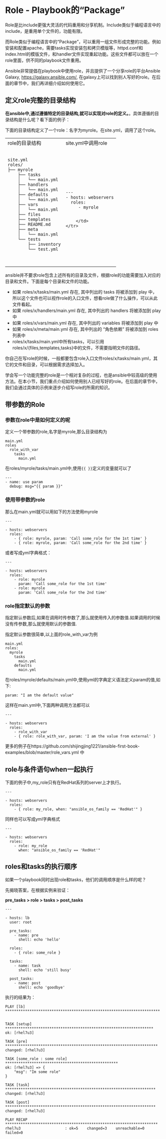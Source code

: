 # Role - Playbook的“Package”

Role是比include更强大灵活的代码重用和分享机制。Include类似于编程语言中的include，是重用单个文件的，功能有限。

而Role类似于编程语言中的“Package”，可以重用一组文件形成完整的功能。例如安装和配置apache，需要tasks实现安装包和拷贝模版等，httpd.conf和index.html的模版文件，和handler文件实现重起功能。这些文件都可以放在一个role里面，供不同的playbook文件重用。

Ansible非常提倡在playbook中使用role，并且提供了一个分享role的平台Ansible Galaxy, https://galaxy.ansible.com/, 在galaxy上可以找到别人写好的role。在后面的章节中，我们再详细介绍如何使用它。


## 定义role完整的目录结构


**在ansible中,通过遵循特定的目录结构,就可以实现对role的定义。**。具体遵循的目录结构是什么呢？看下面的例子：

下面的目录结构定义了一个role：名字为myrole。在site.yml，调用了这个role。


<table>
    <tr>
        <td>
            role的目录结构
        </td>
        <td>
            site.yml中调用role
        </td>
    </tr>
    <tr>
        <td>
            <pre>
<code class='lang-yml'>
site.yml
roles/
├── myrole
    ├── tasks
    │   └── main.yml
    ├── handlers
    │   └── main.yml
    ├── defaults
    │   └── main.yml
    ├── vars
    │   └── main.yml
    ├── files
    ├── templates
    ├── README.md
    ├── meta
    │   └── main.yml
    └── tests
        ├── inventory
        └── test.yml


</code>
</pre>
        </td>
        <td>
            <pre>
<code>
---
- hosts: webservers
  roles:
     - myrole
</code>
</pre>

        </td>
    </tr>
</table>

ansible并不要求role包含上述所有的目录及文件，根据role的功能需要加入对应的目录和文件。下面是每个目录和文件的功能。

* 如果 roles/x/tasks/main.yml 存在, 其中列出的 tasks 将被添加到 play 中，所以这个文件也可以视作role的入口文件，想看role做了什么操作，可以从此文件看起。
* 如果 roles/x/handlers/main.yml 存在, 其中列出的 handlers 将被添加到 play 中
* 如果 roles/x/vars/main.yml 存在, 其中列出的 variables 将被添加到 play 中
* 如果 roles/x/meta/main.yml 存在, 其中列出的 “角色依赖” 将被添加到 roles 列表中
* roles/x/tasks/main.yml中所有tasks，可以引用 roles/x/{files,templates,tasks}中的文件，不需要指明文件的路径。

你自己在写role的时候，一般都要包含role入口文件roles/x/tasks/main.yml，其它的文件和目录，可以根据需求选择加入。

学会写一个功能完整的role是一个相对复杂的过程，也是ansible中较高级的使用方法。在本小节，我们重点介绍如何使用别人已经写好的role。在后面的章节中，我们会通过具体的示例来逐步介绍写role的所需的知识。

## 带参数的Role

### 参数在role中是如何定义的呢

 定义一个带参数的role,名字是myrole,那么目录结构为

 ```
 main.yml
 roles
   role_with_var
     tasks
       main.yml
 ```

 在roles/myrole/tasks/main.yml中,使用```{{ }}```定义的变量就可以了

 ```
 ---
 - name: use param
   debug: msg="{{ param }}"

```
### 使用带参数的role

那么在main.yml就可以用如下的方法使用myrole

```
---

- hosts: webservers
  roles:
    - { role: myrole, param: 'Call some_role for the 1st time' }
    - { role: myrole, param: 'Call some_role for the 2nd time' }
```

或者写成yml字典格式：

```
---

- hosts: webservers
  roles:
    - role: myrole
      param: 'Call some_role for the 1st time'
    - role: myrole
      param: 'Call some_role for the 2nd time'
```

### role指定默认的参数

指定默认参数后,如果在调用时传参数了,那么就使用传入的参数值.如果调用的时候没有传参数,那么就使用默认的参数值.

指定默认参数很简单,以上面的role_with_var为例

```
main.yml
roles:
  myrole
    tasks
      main.yml
    defaults
      main.yml
```
在roles/myrole/defaults/main.yml中,使用yml的字典定义语法定义param的值,如下:
```
param: "I am the default value"
```

这样在main.yml中,下面两种调用方法都可以

```
---

- hosts: webservers
  roles:
    - role_with_var
    - { role: role_with_var, param: 'I am the value from external' }

```
更多的例子在https://github.com/shijingjing1221/ansible-first-book-examples/blob/master/role_vars.yml 中


## role与条件语句when一起执行


下面的例子中,my_role只有在RedHat系列的server上才执行。

```
---

- hosts: webservers
  roles:
    - { role: my_role, when: "ansible_os_family == 'RedHat'" }

```

同样也可以写成yml字典格式

```
---

- hosts: webservers
  roles:
    - role: my_role
      when: "ansible_os_family == 'RedHat'"

```


## roles和tasks的执行顺序

如果一个playbook同时出现role和tasks，他们的调用顺序是什么样的呢？

先揭晓答案，在根据实例来验证：

**pre_tasks > role > tasks > post_tasks**

```
---

- hosts: lb
  user: root

  pre_tasks:
    - name: pre
      shell: echo 'hello'

  roles:
    - { role: some_role }

  tasks:
    - name: task
      shell: echo 'still busy'

  post_tasks:
    - name: post
      shell: echo 'goodbye'
```

执行的结果为：

```
PLAY [lb] **********************************************************************


TASK [setup] *******************************************************************
ok: [rhel7u3]

TASK [pre] *********************************************************************
changed: [rhel7u3]

TASK [some_role : some role] ***************************************************
ok: [rhel7u3] => {
    "msg": "Im some role"
}

TASK [task] ********************************************************************
changed: [rhel7u3]

TASK [post] ********************************************************************
changed: [rhel7u3]

PLAY RECAP *********************************************************************
rhel7u3                    : ok=5    changed=3    unreachable=0    failed=0

```
